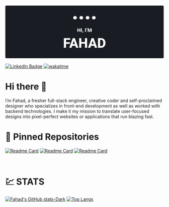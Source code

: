 <!-- ### Hi there 👋 -->

<!--
**ShahandFahad/shahandfahad** is a ✨ _special_ ✨ repository because its `README.md` (this file) appears on your GitHub profile.

Here are some ideas to get you started:

- 🔭 I’m currently working on ...
- 🌱 I’m currently learning ...
- 👯 I’m looking to collaborate on ...
- 🤔 I’m looking for help with ...
- 💬 Ask me about ...
- 📫 How to reach me: ...
- 😄 Pronouns: ...
- ⚡ Fun fact: ...
-->

[![Fahad GitHub Banner](./assets/Github-Cover-3.png)](https://github.com/ShahandFahad)

[![LinkedIn Badge](https://img.shields.io/badge/LinkedIn-Profile-informational?style=flat&logo=linkedin&logoColor=white&color=0D76A8)](https://www.linkedin.com/in/shahfahad109/) [![wakatime](https://wakatime.com/badge/user/20354ad9-5127-414c-98a5-29d55d41a5d9.svg?style=flat-square)](https://wakatime.com/@20354ad9-5127-414c-98a5-29d55d41a5d9)

# Hi there 👋

I’m Fahad, a fresher full-stack engineer, creative coder and self-proclaimed designer who specializes in front-end development as well as worked with backend technologies. I make it my mission to translate user-focused designs into pixel-perfect websites or applications that run blazing fast.

<!-- Pinned Repositories -->

# 📌 Pinned Repositories

[![Readme Card](https://github-readme-stats.vercel.app/api/pin/?username=ShahandFahad&repo=Meta-Front-End-Developer)](https://github.com/ShahandFahad/Meta-Front-End-Developer)
[![Readme Card](https://github-readme-stats.vercel.app/api/pin/?username=ShahandFahad&repo=Google-IT-Automation-with-Python)](https://github.com/ShahandFahad/Google-IT-Automation-with-Python)
[![Readme Card](https://github-readme-stats.vercel.app/api/pin/?username=ShahandFahad&repo=Little-Lemon)](https://github.com/ShahandFahad/Little-Lemon.git)

<br>

<!-- GitHub Stats -->

# 💹 STATS

[![Fahad's GitHub stats-Dark](https://github-readme-stats.vercel.app/api?username=shahandfahad&show_icons=true&theme=dark#gh-dark-mode-only)](https://github.com/ShahandFahad/github-readme-stats#gh-dark-mode-only) [![Top Langs](https://github-readme-stats.vercel.app/api/top-langs/?username=shahandfahad&&layout=compact&theme=dark#gh-dark-mode-only)](https://github.com/shahandfahad/github-readme-stats)

<!-- Skills -->
